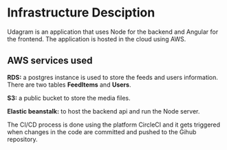 # Infrastructure Desciption

Udagram is an application that uses Node for the backend and Angular for the frontend. The application is hosted in the cloud using AWS.

## AWS services used 
**RDS:** a postgres instance is used to store the feeds and users information. There are two tables **FeedItems** and **Users**.

**S3:** a public bucket to store the media files.

**Elastic beanstalk:** to host the backend api and run the Node server.

The CI/CD process is done using the platform CircleCI and it gets triggered when changes in the code are committed and pushed to the Gihub repository.